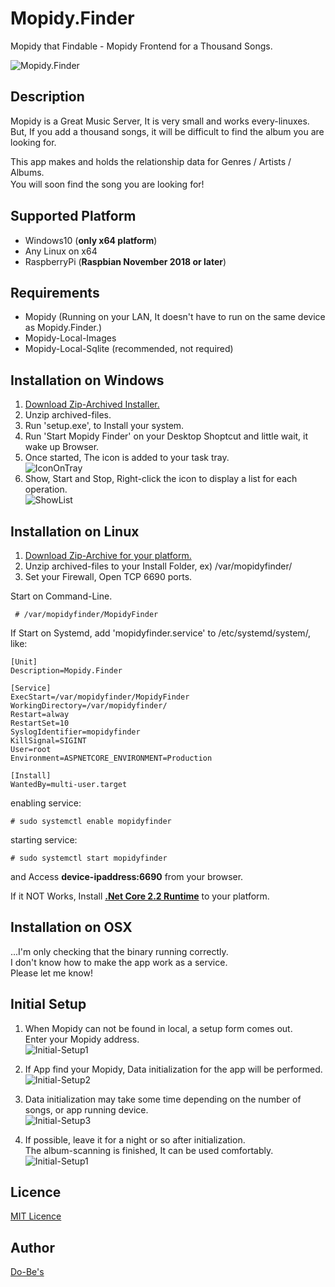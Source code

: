 Mopidy.Finder
====

Mopidy that Findable - Mopidy Frontend for a Thousand Songs.

![Mopidy.Finder](https://raw.githubusercontent.com/ume05rw/Mopidy.Finder/master/src/img/forGitHub/fullscreen.png "Mopidy.Finder")  
  
## Description

Mopidy is a Great Music Server, It is very small and works every-linuxes.  
But, If you add a thousand songs, it will be difficult to find the album you are looking for.  
  
This app makes and holds the relationship data for Genres / Artists / Albums.  
You will soon find the song you are looking for!　　

## Supported Platform
* Windows10 (**only x64 platform**)  
* Any Linux on x64
* RaspberryPi (**Raspbian November 2018 or later**)
  
## Requirements
* Mopidy (Running on your LAN, It doesn't have to run on the same device as Mopidy.Finder.)
* Mopidy-Local-Images
* Mopidy-Local-Sqlite (recommended, not required)

## Installation on Windows
1. [Download Zip-Archived Installer.](https://github.com/ume05rw/Mopidy.Finder/releases/download/v1.2/win-x64-installer-v1.2.zip)  
2. Unzip archived-files. 
3. Run 'setup.exe', to Install your system.
4. Run 'Start Mopidy Finder' on your Desktop Shoptcut and little wait, it wake up Browser.
5. Once started, The icon is added to your task tray.  
![IconOnTray](https://raw.githubusercontent.com/ume05rw/Mopidy.Finder/master/src/img/forGitHub/iconOnTray.jpg "IconOnTray")  
6. Show, Start and Stop, Right-click the icon to display a list for each operation.  
![ShowList](https://raw.githubusercontent.com/ume05rw/Mopidy.Finder/master/src/img/forGitHub/iconRightClicked.jpg "ShowList")  

## Installation on Linux
1. [Download Zip-Archive for your platform.](https://github.com/ume05rw/Mopidy.Finder/releases)  
2. Unzip archived-files to your Install Folder, ex) /var/mopidyfinder/  
3. Set your Firewall, Open TCP 6690 ports.


Start on Command-Line.
     
     # /var/mopidyfinder/MopidyFinder
     

If Start on Systemd, add 'mopidyfinder.service' to /etc/systemd/system/, like:

    
    [Unit]
    Description=Mopidy.Finder

    [Service]
    ExecStart=/var/mopidyfinder/MopidyFinder
    WorkingDirectory=/var/mopidyfinder/
    Restart=alway
    RestartSet=10
    SyslogIdentifier=mopidyfinder
    KillSignal=SIGINT
    User=root
    Environment=ASPNETCORE_ENVIRONMENT=Production

    [Install]
    WantedBy=multi-user.target
    
enabling service:

     
    # sudo systemctl enable mopidyfinder 
     

starting service:

     
    # sudo systemctl start mopidyfinder
     

and Access **device-ipaddress:6690** from your browser.  
  
If it NOT Works, Install [**.Net Core 2.2 Runtime**](https://dotnet.microsoft.com/download/dotnet-core/2.2) to your platform.  

## Installation on OSX
...I'm only checking that the binary running correctly.  
I don't know how to make the app work as a service.  
Please let me know!  
  
## Initial Setup

1. When Mopidy can not be found in local, a setup form comes out.  
Enter your Mopidy address.  
![Initial-Setup1](https://raw.githubusercontent.com/ume05rw/Mopidy.Finder/master/src/img/forGitHub/initial-setup1.png "Initial-Setup1")  

2. If App find your Mopidy, Data initialization for the app will be performed.  
![Initial-Setup2](https://raw.githubusercontent.com/ume05rw/Mopidy.Finder/master/src/img/forGitHub/initial-setup2.png "Initial-Setup2")  

3. Data initialization may take some time depending on the number of songs, or app running device.  
![Initial-Setup3](https://raw.githubusercontent.com/ume05rw/Mopidy.Finder/master/src/img/forGitHub/initial-setup3.png "Initial-Setup3")  

4. If possible, leave it for a night or so after initialization.  
The album-scanning is finished, It can be used comfortably.  
![Initial-Setup1](https://raw.githubusercontent.com/ume05rw/Mopidy.Finder/master/src/img/forGitHub/initial-setup4.png "Initial-Setup1")  


## Licence

[MIT Licence](https://github.com/ume05rw/Mopidy.Finder/blob/master/LICENSE)

## Author

[Do-Be's](http://dobes.jp)
